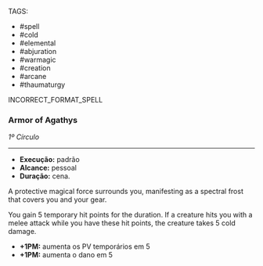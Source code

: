 TAGS:
- #spell
- #cold
- #elemental
- #abjuration
- #warmagic
- #creation
- #arcane
- #thaumaturgy

INCORRECT_FORMAT_SPELL
### Armor of Agathys
*1º Círculo*
___
- **Execução:** padrão
- **Alcance:** pessoal
- **Duração:** cena.

A protective magical force surrounds you, manifesting as a spectral frost that covers you and your gear.

You gain 5 temporary hit points for the duration. If a creature hits you with a melee attack while you have these hit points, the creature takes 5 cold damage.

- **+1PM:** aumenta os PV temporários em 5
- **+1PM:** aumenta o dano em 5
